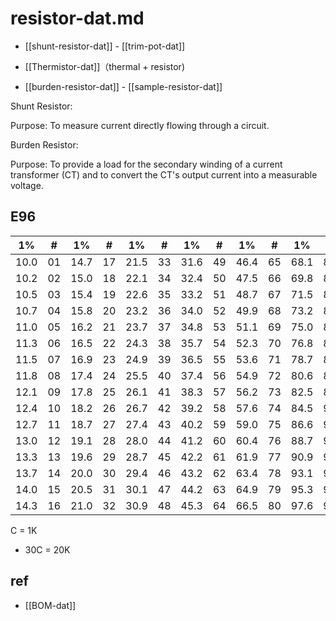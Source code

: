 
# resistor-dat.md

- [[shunt-resistor-dat]] - [[trim-pot-dat]]

- [[Thermistor-dat]]（thermal + resistor)

- [[burden-resistor-dat]] - [[sample-resistor-dat]]


Shunt Resistor:

Purpose: To measure current directly flowing through a circuit.

Burden Resistor:

Purpose: To provide a load for the secondary winding of a current transformer (CT) and to convert the CT's output current into a measurable voltage.



## E96 

| 1%   | #   | 1%   | #   | 1%   | #   | 1%   | #   | 1%   | #   | 1%   | #   |
| ---- | --- | ---- | --- | ---- | --- | ---- | --- | ---- | --- | ---- | --- |
| 10.0 | 01  | 14.7 | 17  | 21.5 | 33  | 31.6 | 49  | 46.4 | 65  | 68.1 | 81  |
| 10.2 | 02  | 15.0 | 18  | 22.1 | 34  | 32.4 | 50  | 47.5 | 66  | 69.8 | 82  |
| 10.5 | 03  | 15.4 | 19  | 22.6 | 35  | 33.2 | 51  | 48.7 | 67  | 71.5 | 83  |
| 10.7 | 04  | 15.8 | 20  | 23.2 | 36  | 34.0 | 52  | 49.9 | 68  | 73.2 | 84  |
| 11.0 | 05  | 16.2 | 21  | 23.7 | 37  | 34.8 | 53  | 51.1 | 69  | 75.0 | 85  |
| 11.3 | 06  | 16.5 | 22  | 24.3 | 38  | 35.7 | 54  | 52.3 | 70  | 76.8 | 86  |
| 11.5 | 07  | 16.9 | 23  | 24.9 | 39  | 36.5 | 55  | 53.6 | 71  | 78.7 | 87  |
| 11.8 | 08  | 17.4 | 24  | 25.5 | 40  | 37.4 | 56  | 54.9 | 72  | 80.6 | 88  |
| 12.1 | 09  | 17.8 | 25  | 26.1 | 41  | 38.3 | 57  | 56.2 | 73  | 82.5 | 89  |
| 12.4 | 10  | 18.2 | 26  | 26.7 | 42  | 39.2 | 58  | 57.6 | 74  | 84.5 | 90  |
| 12.7 | 11  | 18.7 | 27  | 27.4 | 43  | 40.2 | 59  | 59.0 | 75  | 86.6 | 91  |
| 13.0 | 12  | 19.1 | 28  | 28.0 | 44  | 41.2 | 60  | 60.4 | 76  | 88.7 | 92  |
| 13.3 | 13  | 19.6 | 29  | 28.7 | 45  | 42.2 | 61  | 61.9 | 77  | 90.9 | 93  |
| 13.7 | 14  | 20.0 | 30  | 29.4 | 46  | 43.2 | 62  | 63.4 | 78  | 93.1 | 94  |
| 14.0 | 15  | 20.5 | 31  | 30.1 | 47  | 44.2 | 63  | 64.9 | 79  | 95.3 | 95  |
| 14.3 | 16  | 21.0 | 32  | 30.9 | 48  | 45.3 | 64  | 66.5 | 80  | 97.6 | 96  |

C = 1K 

- 30C = 20K 

## ref 

- [[BOM-dat]]